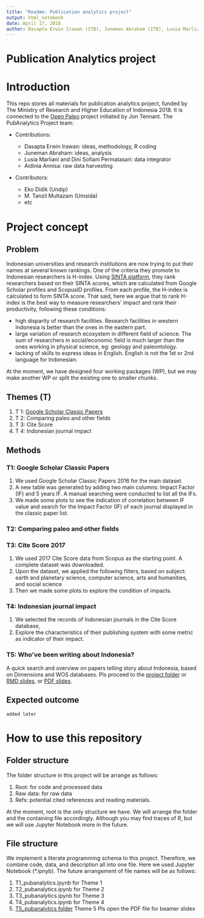 ```yaml
---
title: "Readme: Publication analytics project"
output: html_notebook
date: April 17, 2018
author: Dasapta Erwin Irawan (ITB), Juneman Abraham (ITB), Lusia Marliani (ITB), Dini Sofiani Permatasari (ITB)
---
```


Publication Analytics project
===

# Introduction
This repo stores all materials for publication analytics project, funded by The Ministry of Research and Higher Education of Indonesia 2018. It is connected to the [Open Paleo](https://github.com/Meta-Paleo/OpenPaleo) project initiated by Jon Tennant. 
The PubAnalytics Project team:
- Contributions:
  - Dasapta Erwin Irawan: ideas, methodology, R coding
  - Juneman Abraham: ideas, analysis
  - Lusia Marliani and Dini Sofiani Permatasari: data integrator
  - Aidinia Annisa: raw data harvesting 

- Contributors:
    - Eko Didik (Undip)
    - M. Tanzil Multazam (Umsida)
    - etc

# Project concept

## Problem
Indonesian universities and research institutions are now trying to put their names at several known rankings. One of the criteria they promote to Indonesian researchers is H-index. Using [SINTA platform](sinta2.ristekdikti.go.id), they rank researchers based on their SINTA scores, which are calculated from Google Scholar profiles and ScopusID profiles. From each profile, the H-index is calculated to form SINTA score. That said, here we argue that to rank H-index is the best way to measure researchers' impact and rank their productivity, following these conditions: 

- high disparity of research facilities. Research facilities in western Indonesia is better than the ones in the eastern part.
- large variation of research ecosystem in different field of science. The sum of researchers in social/economic field is much larger than the ones working in physical science, eg: geology and paleontology. 
- lacking of skills to express ideas in English. English is not the 1st or 2nd language for Indonesian.

At the moment, we have designed four working packages (WP), but we may make another WP or split the existing one to smaller chunks. 

## Themes (T)

1. T 1: [Google Scholar Classic Papers](https://osf.io/2jnb9/)
2. T 2: Comparing paleo and other fields
3. T 3: Cite Score
4. T 4: Indonesian journal impact 

## Methods

### T1: Google Scholar Classic Papers

1. We used Google Scholar Classic Papers 2016 for the main dataset.
2. A new table was generated by adding two main columns: Impact Factor (IF) and 5 years IF. A manual searching were conducted to list all the IFs.
3. We made some plots to see the indication of correlation between IF value and search for the Impact Factor (IF) of each journal displayed in the classic paper list.

### T2: Comparing paleo and other fields 

### T3: Cite Score 2017

1. We used 2017 Cite Score data from Scopus as the starting point. A complete dataset was downloaded.
2. Upon the dataset, we applied the following filters, based on subject: earth and planetary science, computer science, arts and humanities, and social science
3. Then we made some plots to explore the condition of impacts.

### T4: Indonesian journal impact

1. We selected the records of Indonesian journals in the Cite Score database,
2. Explore the characteristics of their publishing system with some metric as indicator of their impact. 

### T5: Who've been writing about Indonesia? 

A quick search and overview on papers telling story about Indonesia, based on Dimensions and WOS databases. Pls proceed to the [project folder](https://github.com/dasaptaerwin/pubanalytics/tree/master/article_about_ID) or [RMD slides](https://github.com/dasaptaerwin/pubanalytics/blob/master/article_about_ID/WOS_ID.rmd), or [PDF slides](https://github.com/dasaptaerwin/pubanalytics/blob/master/article_about_ID/WOS_ID.pdf).

## Expected outcome

`added later`

# How to use this repository

## Folder structure

The folder structure in this project will be arrange as follows:

1. Root: for code and processed data
2. Raw data: for raw data
3. Refs: potential cited references and reading materials.

At the moment, root is the only structure we have. We will arrange the folder and the containing file accordingly. Although you may find traces of R, but we will use Jupyter Notebook more in the future.

## File structure

We implement a literate programming schema to this project. Therefore, we combine code, data, and description all into one file. Here we used Jupyter Notebook (*.ipnyb). The future arrangement of file names will be as follows:

1. T1_pubanalytics.ipynb for Theme 1
2. T2_pubanalytics.ipynb for Theme 2
3. T3_pubanalytics.ipynb for Theme 3
4. T4_pubanalytics.ipynb for Theme 4
5. [T5_pubanalytics folder](https://github.com/dasaptaerwin/pubanalytics/tree/master/article_about_ID)    Theme 5 Pls open the PDF file for beamer slides
